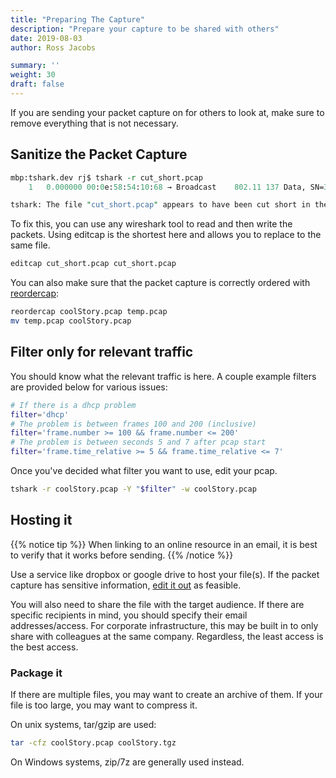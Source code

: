 ```yaml
---
title: "Preparing The Capture"
description: "Prepare your capture to be shared with others"
date: 2019-08-03
author: Ross Jacobs

summary: ''
weight: 30
draft: false
---
```


If you are sending your packet capture on for others to look at, make sure to remove everything that is not necessary.

## Sanitize the Packet Capture

```perl
mbp:tshark.dev rj$ tshark -r cut_short.pcap
    1   0.000000 00:0e:58:54:10:68 → Broadcast    802.11 137 Data, SN=359, FN=0, Flags=.p....F.C

tshark: The file "cut_short.pcap" appears to have been cut short in the middle of a packet.
```

To fix this, you can use any wireshark tool to read and then write the packets.
Using editcap is the shortest here and allows you to replace to the same file.

```bash
editcap cut_short.pcap cut_short.pcap
```

You can also make sure that the packet capture is correctly ordered with [reordercap](/edit/reordercap/):

```bash
reordercap coolStory.pcap temp.pcap
mv temp.pcap coolStory.pcap
```

## Filter only for relevant traffic

You should know what the relevant traffic is here.
A couple example filters are provided below for various issues:

```bash
# If there is a dhcp problem
filter='dhcp'
# The problem is between frames 100 and 200 (inclusive)
filter='frame.number >= 100 && frame.number <= 200'
# The problem is between seconds 5 and 7 after pcap start
filter='frame.time_relative >= 5 && frame.time_relative <= 7'
```

Once you've decided what filter you want to use, edit your pcap.

```bash
tshark -r coolStory.pcap -Y "$filter" -w coolStory.pcap
```

## Hosting it

{{% notice tip %}}
When linking to an online resource in an email, it is best to verify that it works before sending.
{{% /notice %}}

Use a service like dropbox or google drive to host your file(s).
If the packet capture has sensitive information, [edit it out](/edit/sanitizing_hex/) as feasible.

You will also need to share the file with the target audience.
If there are specific recipients in mind, you should specify
their email addresses/access. For corporate infrastructure,
this may be built in to only share with colleagues at the same company.
Regardless, the least access is the best access.

### Package it

If there are multiple files, you may want to create an archive of them.
If your file is too large, you may want to compress it.

On unix systems, tar/gzip are used:

```bash
tar -cfz coolStory.pcap coolStory.tgz
```

On Windows systems, zip/7z are generally used instead.
